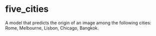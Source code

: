 # five_cities
A model that predicts the origin of an image among the following cities: Rome, Melbourne, Lisbon, Chicago, Bangkok.  

